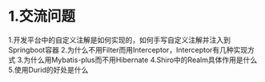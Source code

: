 # 1.交流问题

1.开发平台中的自定义注解是如何实现的，如何手写自定义注解并注入到Springboot容器
2.为什么不用Filter而用Interceptor，Interceptor有几种实现方式
3.为什么用Mybatis-plus而不用Hibernate
4.Shiro中的Realm具体作用是什么
5.使用Durid的好处是什么